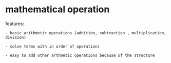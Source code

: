 # mathematical operation

features: 

    - basic arithmetic operations (addition, subtraction , multiplication, division)
    
    - solve terms with in order of operations
    
    - easy to add other arthmetic operations because of the structure
